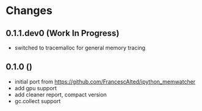 # Changes

## 0.1.1.dev0 (Work In Progress)

- switched to tracemalloc for general memory tracing

## 0.1.0 ()

- initial port from https://github.com/FrancescAlted/ipython_memwatcher
- add gpu support
- add cleaner report, compact version
- gc.collect support
